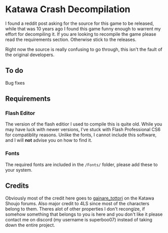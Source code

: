 # Katawa Crash Decompilation
I found a reddit post asking for the source for this game to be released, while that was 10 years ago I found this game funny enough to warrent my effort for decompiling it. If you are looking to recompile the game please read the requirements section. Otherwise stick to the releases.

Right now the source is really confusing to go through, this isn't the fault of the original developers.
 
## To do
Bug fixes

## Requirements

### Flash Editor
The version of the flash editior I used to compile this is quite old. While you may have luck with newer versions, I've stuck with Flash Professional CS6 for compatiblity reasons. Unlike the fonts, I cannot include this software, and I will **not** advise you on how to find it. 

### Fonts
The required fonts are included in the `/Fonts/` folder, please add these to your system. 

## Credits
Obviously most of the credit here goes to [gainare_tottori](https://ks.fhs.sh/viewtopic.php?f=3&t=3071) on the Katawa Shoujo forums. Also major credit to 4LS since most of the characters belong to them. Theres alot of other properties I don't recongize, if somehow something that belongs to you is here and you don't like it please contact me on discord (my username is superboo07) instead of taking down the entire project.
